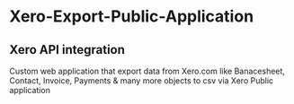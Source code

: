 # Xero-Export-Public-Application

## Xero API integration
Custom web application that export data from Xero.com like Banacesheet, Contact, Invoice, Payments & many more objects to csv via Xero Public application 
